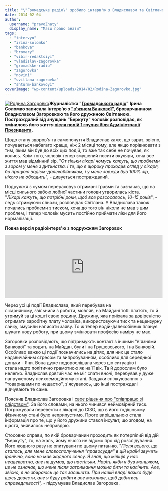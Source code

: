 ```yaml
---
title: "\"Громадське радіо\" зробило інтерв'ю з Владиславом та Світланою Загоровками"
date: 2014-02-04
author: 
  username: "pravoZnaty"
  display_name: "Маєш право знати"
tags: 
  - "intervyu"
  - "irina-solomko"
  - "bankova"
  - "brovary"
  - "vibir-redaktsiyi"
  - "vladislav-zagorovka"
  - "gromadske-radio"
  - "zagorovka"
  - "novini"
  - "svitlana-zagorovka"
  - "shturm-bankovoyi"
coverImage: "wp-content/uploads/2014/02/Rodina-Zagorovko.jpg"
---
```


[![Родина Загоровко](https://mpz.brovary.org/wp-content/uploads/2014/02/Rodina-Zagorovko.jpg)](https://mpz.brovary.org/wp-content/uploads/2014/02/Rodina-Zagorovko.jpg)**Журналістка "[Громадського радіо](http://hromadskeradio.org/)" Ірина Соломко записала інтерв'ю з ["в'язнем Банкової"](https://mpz.brovary.org/sered-pobitih-pid-administratsiyeyu-prezidenta-ta-zaareshtovanih-za-organizatsiyu-masovih-bezporyadkiv-ye-brovarchanin/), броварчанином Владиславом Загоровкою та його дружиною Світланою. Постраждалий від знущань "Беркуту" чоловік розповідає, як змінилось його життя [після подій 1 грудня біля Адміністрації Президента](https://mpz.brovary.org/sered-pobitih-pid-administratsiyeyu-prezidenta-ta-zaareshtovanih-za-organizatsiyu-masovih-bezporyadkiv-ye-brovarchanin/).**

Щодо стану здоров'я та самопочуття Владислав каже, що зараз, звісно, почувається набагато краще, ніж 2 місяці тому, але якщо порівнювати з тим, яким він був до всіх цих подій, то вже так себе не почуває, як колись. Крім того, чоловік тепер змушений носити окуляри, хоча все життя мав відмінний зір. "_От тільки лікарі чомусь кажуть, що проблеми з зором у мене з дитинства. І те, що я щороку проходив огляд у лікаря, бо працюю водієм-далекобійником, і у мене завжди був 100% зір, нікого не обходить_", - дивується постраждалий.

Подружжя з сумом перераховує отримані травми та зазначає, що на місці сильного забою лобної частини голови утворилась кіста. "_Лікарі кажуть, що потрібні роки, щоб все розсосалось, 10-15 років_", - ледь стримуючи сльози, розповідає Світлана. У Владислава також почались проблеми з тиском, хоча до того він ніколи не мав з цим проблем, і тепер чоловік мусить постійно приймати ліки для його нормалізації.

**Повна версія радіоінтерв'ю з подружжям Загоровок**

<iframe src="https://w.soundcloud.com/player/?url=https%3A//api.soundcloud.com/tracks/132895440&amp;auto_play=false&amp;hide_related=false&amp;visual=true" height="200" width="100%" frameborder="no" scrolling="no"></iframe>

Через усі ці події Владислава, який перебував на лікарняному, звільнили з роботи, мовляв, на Майдані тобі платять, то й утримуй за ці кошті свою родину. Дружину, яка приїхала за довіреністю отримати заробітну плату чоловіка, використовуючи тиск та нецензурну лайку, змусили написати заяву. То ж тепер водій-далекобійник планує шукати нову роботу, при цьому змінювати професію наміру не має.

Загоровки розповідають, що підтримують контакт з іншими "в'язнями Банкової" та ходять на Майдан, були і на Грушевського, і на Банковій. Особливо важко ці події позначились на дітях, для них це стало надзвичайним стресом та випробуванням, особливо для середньої доньки - Яни. Вона дуже подорослішала через цю ситуацію і стала надто політично грамотною як на її вік. Та й дорослим було нелегко. Владислав довгий час не міг спати вночі, перебував у дуже напруженому психоемоційному стані. Завдяки спілкуюванню з "товаришами по нещастю", з'ясувалось, що інші постраждалі відчувають те саме.

Пояснив Владислав Загоровка і [своє рішення про "співпрацю зі слідством"](https://mpz.brovary.org/vladislava-zagorovku-zvilnili-v-obmin-na-shtraf-za-porushennya-gromadskogo-poryadku/). За його словами, на нього чинився неймовірний тиск. Погрожували перевести з лікарні до СІЗО, що в його тодішньому фізичному стані було неприпустимо. Проте вирішальною стала інформація про те, що у його дружини стався інсульт, що згодом, на щастя, виявилось неправдою.

Стосовно справи, по якій броварчанин проходить як потерпілий від дій "Беркуту", то, на жаль, йому нічого не відомо про хід розслідування. Його жодного разу не опитували по цьому питанню. "_Після всього, що сталось, для мене словосполучення "правосуддя" в цій країні звучить іронічно, воно не має жодного сенсу. Я знав, що міліція у нас неадекватна, але не думав, що настільки. Навіть якби я був маньяком, це не означає, що мене після затримання можна бити та калічити. Але, звісно, я не збираюсь це так залишати. При нашій владі важко буде щось довести, але я буду робити все можливе, щоб добитись справедливості", -_ підсумував Владислав Загоровка.
